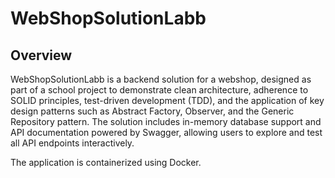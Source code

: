 # WebShopSolutionLabb

## Overview
WebShopSolutionLabb is a backend solution for a webshop, designed as part of a school project to demonstrate clean architecture, adherence to SOLID principles, test-driven development (TDD), and the application of key design patterns such as Abstract Factory, Observer, and the Generic Repository pattern. The solution includes in-memory database support and API documentation powered by Swagger, allowing users to explore and test all API endpoints interactively.

The application is containerized using Docker.

